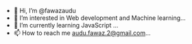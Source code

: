 - 👋 Hi, I’m @fawazaudu
- 👀 I’m interested in Web development and Machine learning...
- 🌱 I’m currently learning JavaScript ...
- 📫 How to reach me audu.fawaz.2@gmail.com...
  

